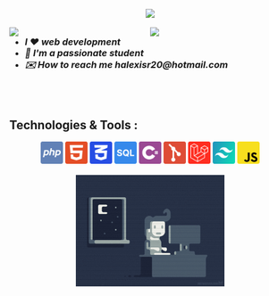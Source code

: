 <p align="center">
    <picture>
    <source media="(prefers-color-scheme: dark)" srcset="https://readme-typing-svg.demolab.com?font=Fira+Code&weight=700&size=24&pause=1000&color=FFF&center=true&vCenter=true&width=435&lines=%3E+Hey+There!%2C+I'm+Alexis+Rojas"/>
    <img src="https://readme-typing-svg.demolab.com?font=Fira+Code&weight=700&size=24&pause=1000&color=000&center=true&vCenter=true&width=435&lines=%3E+Hey+There!%2C+I'm+Alexis+Rojas" />
    </picture>
</p>

[<img align="right" width="50%" src="https://github-readme-stats.vercel.app/api/top-langs/?username=Alexis1476&theme=nord&layout=compact">](https://metrics.lecoq.io/ouuan#gh-dark-mode-only)
[<img align="right" width="50%" src="https://github-readme-stats.vercel.app/api/top-langs/?username=Alexis1476&theme=light&layout=compact">](https://metrics.lecoq.io/ouuan#gh-light-mode-only)

<h3>
    <ul>
        <li><i>I ❤️ web development</i></li>
        <li><i>📕 I'm a passionate student</i></li>
        <li><i>✉️ How to reach me halexisr20@hotmail.com</i></li>
    </ul>
</h3><br><br>

<h2>Technologies & Tools :</h2>
<div align="center">
    <img height=40 src="./imgs/php.svg"/>
    <img height=40 src="./imgs/html.svg"/>
    <img height=40 src="./imgs/css.svg"/>
    <img height=40 src="./imgs/sql.svg"/>
    <img height=40 src="./imgs/cSharp.svg"/>
    <img height=40 src="./imgs/git.svg"/>
    <img height=40 src="./imgs/laravel.svg"/>
    <img height=40 src="./imgs/tailwind.svg"/>
    <img height=40 src="./imgs/js.svg"/>
</div><br>
<div align="center">
    <img height=200 src="./imgs/programming.gif"/>
</div>
